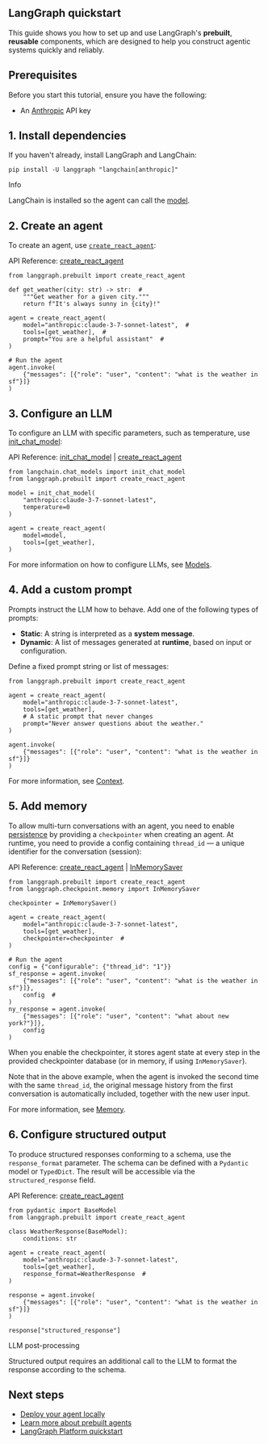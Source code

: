## LangGraph quickstart

This guide shows you how to set up and use LangGraph's **prebuilt**, **reusable** components, which are designed to help you construct agentic systems quickly and reliably.

## Prerequisites

Before you start this tutorial, ensure you have the following:

-   An [Anthropic](https://console.anthropic.com/settings/keys) API key

## 1. Install dependencies

If you haven't already, install LangGraph and LangChain:

```
pip install -U langgraph "langchain[anthropic]"
```

Info

LangChain is installed so the agent can call the [model](https://python.langchain.com/docs/integrations/chat/).

## 2. Create an agent

To create an agent, use [`create_react_agent`](https://langchain-ai.github.io/langgraph/reference/agents/#langgraph.prebuilt.chat_agent_executor.create_react_agent "            create_react_agent"):

API Reference: [create_react_agent](https://langchain-ai.github.io/langgraph/reference/prebuilt/#langgraph.prebuilt.chat_agent_executor.create_react_agent)

```
from langgraph.prebuilt import create_react_agent

def get_weather(city: str) -> str:  # 
    """Get weather for a given city."""
    return f"It's always sunny in {city}!"

agent = create_react_agent(
    model="anthropic:claude-3-7-sonnet-latest",  # 
    tools=[get_weather],  # 
    prompt="You are a helpful assistant"  # 
)

# Run the agent
agent.invoke(
    {"messages": [{"role": "user", "content": "what is the weather in sf"}]}
)
```

## 3. Configure an LLM

To configure an LLM with specific parameters, such as temperature, use [init_chat_model](https://python.langchain.com/api_reference/langchain/chat_models/langchain.chat_models.base.init_chat_model.html):

API Reference: [init_chat_model](https://python.langchain.com/api_reference/langchain/chat_models/langchain.chat_models.base.init_chat_model.html) | [create_react_agent](https://langchain-ai.github.io/langgraph/reference/prebuilt/#langgraph.prebuilt.chat_agent_executor.create_react_agent)

```
from langchain.chat_models import init_chat_model
from langgraph.prebuilt import create_react_agent

model = init_chat_model(
    "anthropic:claude-3-7-sonnet-latest",
    temperature=0
)

agent = create_react_agent(
    model=model,
    tools=[get_weather],
)
```

For more information on how to configure LLMs, see [Models](https://langchain-ai.github.io/langgraph/agents/models/).

## 4. Add a custom prompt

Prompts instruct the LLM how to behave. Add one of the following types of prompts:

-   **Static**: A string is interpreted as a **system message**.
-   **Dynamic**: A list of messages generated at **runtime**, based on input or configuration.

Define a fixed prompt string or list of messages:

```
from langgraph.prebuilt import create_react_agent

agent = create_react_agent(
    model="anthropic:claude-3-7-sonnet-latest",
    tools=[get_weather],
    # A static prompt that never changes
    prompt="Never answer questions about the weather."
)

agent.invoke(
    {"messages": [{"role": "user", "content": "what is the weather in sf"}]}
)
```

For more information, see [Context](https://langchain-ai.github.io/langgraph/agents/context/).

## 5. Add memory

To allow multi-turn conversations with an agent, you need to enable [persistence](https://langchain-ai.github.io/langgraph/concepts/persistence/) by providing a `checkpointer` when creating an agent. At runtime, you need to provide a config containing `thread_id` — a unique identifier for the conversation (session):

API Reference: [create_react_agent](https://langchain-ai.github.io/langgraph/reference/prebuilt/#langgraph.prebuilt.chat_agent_executor.create_react_agent) | [InMemorySaver](https://langchain-ai.github.io/langgraph/reference/checkpoints/#langgraph.checkpoint.memory.InMemorySaver)

```
from langgraph.prebuilt import create_react_agent
from langgraph.checkpoint.memory import InMemorySaver

checkpointer = InMemorySaver()

agent = create_react_agent(
    model="anthropic:claude-3-7-sonnet-latest",
    tools=[get_weather],
    checkpointer=checkpointer  # 
)

# Run the agent
config = {"configurable": {"thread_id": "1"}}
sf_response = agent.invoke(
    {"messages": [{"role": "user", "content": "what is the weather in sf"}]},
    config  # 
)
ny_response = agent.invoke(
    {"messages": [{"role": "user", "content": "what about new york?"}]},
    config
)
```

When you enable the checkpointer, it stores agent state at every step in the provided checkpointer database (or in memory, if using `InMemorySaver`).

Note that in the above example, when the agent is invoked the second time with the same `thread_id`, the original message history from the first conversation is automatically included, together with the new user input.

For more information, see [Memory](https://langchain-ai.github.io/langgraph/how-tos/memory/add-memory/).

## 6. Configure structured output

To produce structured responses conforming to a schema, use the `response_format` parameter. The schema can be defined with a `Pydantic` model or `TypedDict`. The result will be accessible via the `structured_response` field.

API Reference: [create_react_agent](https://langchain-ai.github.io/langgraph/reference/prebuilt/#langgraph.prebuilt.chat_agent_executor.create_react_agent)

```
from pydantic import BaseModel
from langgraph.prebuilt import create_react_agent

class WeatherResponse(BaseModel):
    conditions: str

agent = create_react_agent(
    model="anthropic:claude-3-7-sonnet-latest",
    tools=[get_weather],
    response_format=WeatherResponse  # 
)

response = agent.invoke(
    {"messages": [{"role": "user", "content": "what is the weather in sf"}]}
)

response["structured_response"]
```

LLM post-processing

Structured output requires an additional call to the LLM to format the response according to the schema.

## Next steps

-   [Deploy your agent locally](https://langchain-ai.github.io/langgraph/tutorials/langgraph-platform/local-server/)
-   [Learn more about prebuilt agents](https://langchain-ai.github.io/langgraph/agents/overview/)
-   [LangGraph Platform quickstart](https://langchain-ai.github.io/langgraph/cloud/quick_start/)